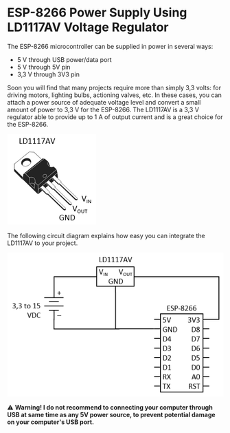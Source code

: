# ESP-8266 Power Supply Using LD1117AV Voltage Regulator

The ESP-8266 microcontroller can be supplied in power in several ways:

* 5 V through USB power/data port
* 5 V through 5V pin
* 3,3 V through 3V3 pin

Soon you will find that many projects require more than simply 3,3 volts: for driving motors, lighting bulbs, actioning valves, etc. In these cases, you can attach a power source of adequate voltage level and convert a small amount of power to 3,3 V for the ESP-8266. The LD1117AV is a 3,3 V regulator able to provide up to 1 A of output current and is a great choice for the ESP-8266.

![LD1117AV](LD1117AV%20Pinouts.png)

The following circuit diagram explains how easy you can integrate the LD1117AV to your project.

![circuit](Circuit.png)

⚠ **Warning! I do not recommend to connecting your computer through USB at same time as any 5V power source, to prevent potential damage on your computer's USB port.**
